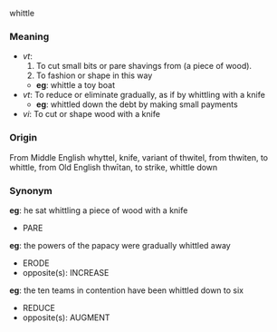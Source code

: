 whittle
### Meaning
+ _vt_:
   1. To cut small bits or pare shavings from (a piece of wood).
   2. To fashion or shape in this way
    + __eg__: whittle a toy boat
+ _vt_: To reduce or eliminate gradually, as if by whittling with a knife
    + __eg__: whittled down the debt by making small payments
+ _vi_: To cut or shape wood with a knife

### Origin

From Middle English whyttel, knife, variant of thwitel, from thwiten, to whittle, from Old English thwītan, to strike, whittle down

### Synonym

__eg__: he sat whittling a piece of wood with a knife

+ PARE

__eg__: the powers of the papacy were gradually whittled away

+ ERODE
+ opposite(s): INCREASE

__eg__: the ten teams in contention have been whittled down to six

+ REDUCE
+ opposite(s): AUGMENT


